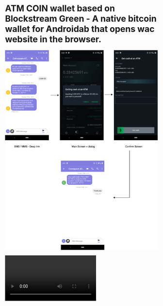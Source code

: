# ATM COIN wallet based on Blockstream Green - A native bitcoin wallet for Androidab that opens wac website in the browser.

![Demo](assets/GreenWallet.io.png)

![Press here to watch video](assets/demoCNI.mp4)